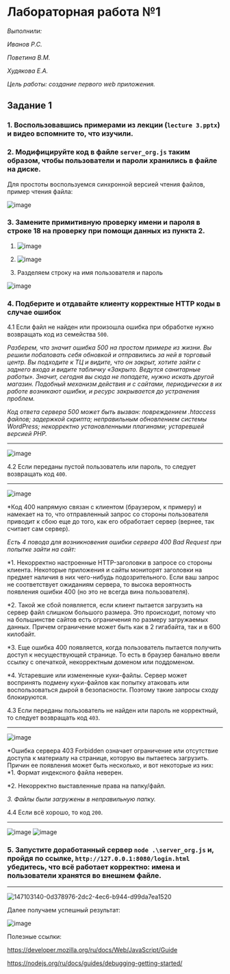# Лабораторная работа №1
*Выполнили:*

*Иванов Р.С.*

*Поветина В.М.*

*Худякова Е.А.*

 *Цель работы: создание первого web приложения.*

## Задание 1

### 1. Воспользовавшись примерами из лекции (``lecture 3.pptx``) и видео вспомните то, что изучили.
### 2. Модифицируйте код в файле ``server_org.js`` таким образом, чтобы пользователи и пароли хранились в файле на диске.

Для простоты воспользуемся синхронной версией чтения файлов, пример чтения файла:

![image](https://user-images.githubusercontent.com/87654857/149487693-5690b517-73dd-4b0b-be55-6bcfc1dccaab.png)


### 3. Замените примитивную проверку имени и пароля в строке 18 на проверку при помощи данных из пункта 2. 



1) ![image](https://user-images.githubusercontent.com/96451409/147102286-89e590a6-499f-4e01-bb58-3103205e7200.png)

2) ![image](https://user-images.githubusercontent.com/96451409/147102340-746cca7a-5ff1-44ac-af7a-cfff3b3b7ed1.png)

3) Разделяем строку на имя пользователя и пароль 

![image](https://user-images.githubusercontent.com/96451409/147102382-d9e7353f-40b4-4a21-8e89-38d414c45bb8.png)

### 4. Подберите и отдавайте клиенту корректные HTTP коды в случае ошибок  

4.1 Если файл не найден или произошла ошибка при обработке нужно возвращать код из семейства ``500``.  

*Разберем, что значит ошибка 500 на простом примере из жизни. Вы решили побаловать себя обновкой и отправились за ней в торговый центр. Вы подходите к ТЦ и видите, что он закрыт, хотите зайти с заднего входа и видите табличку «Закрыто. Ведутся санитарные работы». Значит, сегодня вы сюда не попадете, нужно искать другой магазин. Подобный механизм действия и с сайтами, периодически в их работе возникают ошибки, и ресурс закрывается до устранения проблем.*

*Код ответа сервера 500 может быть вызван: повреждением .htaccess файлов; задержкой скрипта; неправильным обновлением системы WordPress; некорректно установленными плагинами; устаревшей версией PHP.*
***
![image](https://user-images.githubusercontent.com/96451409/147102758-02817211-a49d-4c1d-852e-a8e1a2fbf770.png)


4.2 Если переданы пустой пользователь или пароль, то следует возвращать код ``400``.  
***
![image](https://user-images.githubusercontent.com/96451409/147102877-fdb7f2e3-f318-4eee-925e-daf0568a1259.png)

*Код 400 напрямую связан с клиентом (браузером, к примеру) и намекает на то, что отправленный запрос со стороны пользователя приводит к сбою еще до того, как его обработает сервер (вернее, так считает сам сервер). 

*Есть 4 повода для возникновения ошибки сервера 400 Bad Request при попытке зайти на сайт:*

*1. Некорректно настроенные HTTP-заголовки в запросе со стороны клиента. Некоторые приложения и сайты мониторят заголовки на предмет наличия в них чего-нибудь подозрительного. Если ваш запрос не соответствует ожиданиям сервера, то высока вероятность появления ошибки 400 (но это не всегда вина пользователя).

*2. Такой же сбой появляется, если клиент пытается загрузить на сервер файл слишком большого размера. Это происходит, потому что на большинстве сайтов есть ограничения по размеру загружаемых данных. Причем ограничение может быть как в 2 гигабайта, так и в 600 килобайт.

*3. Еще ошибка 400 появляется, когда пользователь пытается получить доступ к несуществующей странице. То есть в браузер банально ввели ссылку с опечаткой, некорректным доменом или поддоменом.

*4. Устаревшие или измененные куки-файлы. Сервер может воспринять подмену куки-файлов как попытку атаковать или воспользоваться дырой в безопасности. Поэтому такие запросы сходу блокируются.


4.3 Если переданы пользователь не найден или пароль не корректный, то следует возвращать код ``403``.  
***
![image](https://user-images.githubusercontent.com/96451409/147102914-6ad52db3-778f-47ea-b8b4-2445656f581c.png)

*Ошибка сервера 403 Forbidden означает ограничение или отсутствие доступа к материалу на странице, которую вы пытаетесь загрузить. Причин ее появления может быть несколько, и вот некоторые из них:
*1. Формат индексного файла неверен.

*2. Некорректно выставленные права на папку/файл.

*3. Файлы были загружены в неправильную папку.*

4.4 Если всё хорошо, то код ``200``.
***

![image](https://user-images.githubusercontent.com/96451409/147102986-5abbfc5a-3dad-4bde-b6ad-8714e35d5dc9.png)
![image](https://user-images.githubusercontent.com/96451409/147102931-cd574443-143e-46eb-b3d5-7825ade121ee.png)
### 5. Запустите доработанный сервер ``node .\server_org.js`` и, пройдя по ссылке, ``http://127.0.0.1:8080/login.html`` убедитесь, что всё работает корректно: имена и пользователи хранятся во внешнем файле.
***

![147103140-0d378976-2dc2-4ec6-b944-d99da7ea1520](https://user-images.githubusercontent.com/87654857/149475412-89ba6db0-8a97-4e40-874a-103bdfbdc346.png)


Далее получаем успешный результат:

![image](https://user-images.githubusercontent.com/96451409/147103216-2e929185-6267-4b84-829e-d0e6d0696019.png)


Полезные ссылки:

https://developer.mozilla.org/ru/docs/Web/JavaScript/Guide

https://nodejs.org/ru/docs/guides/debugging-getting-started/
